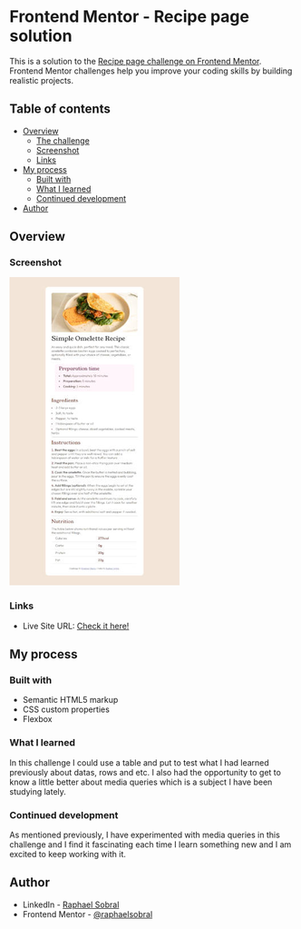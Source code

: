 # Frontend Mentor - Recipe page solution

This is a solution to the [Recipe page challenge on Frontend Mentor](https://www.frontendmentor.io/challenges/recipe-page-KiTsR8QQKm). Frontend Mentor challenges help you improve your coding skills by building realistic projects. 

## Table of contents

- [Overview](#overview)
  - [The challenge](#the-challenge)
  - [Screenshot](#screenshot)
  - [Links](#links)
- [My process](#my-process)
  - [Built with](#built-with)
  - [What I learned](#what-i-learned)
  - [Continued development](#continued-development)
- [Author](#author)


## Overview

### Screenshot

![Recipe screenshot](assets/images/screenshot-ch2.jpg)

### Links

- Live Site URL: [Check it here!](https://raphaelsobral.github.io/studies/challenge-002/index.html)

## My process

### Built with

- Semantic HTML5 markup
- CSS custom properties
- Flexbox

### What I learned

In this challenge I could use a table and put to test what I had learned previously about datas, rows and etc. I also had the opportunity to get to know a little better about media queries which is a subject I have been studying lately.

### Continued development

As mentioned previously, I have experimented with media queries in this challenge and I find it fascinating each time I learn something new and I am excited to keep working with it.

## Author

- LinkedIn - [Raphael Sobral](https://www.linkedin.com/in/raphael-sobral-38766430b/)
- Frontend Mentor - [@raphaelsobral](https://www.frontendmentor.io/profile/raphaelsobral)
